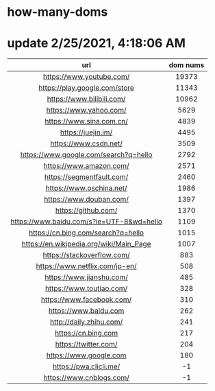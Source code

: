 # how-many-doms

# update 2/25/2021, 4:18:06 AM

url | dom nums
:-: | :-:
https://www.youtube.com/ | 19373
https://play.google.com/store | 11343
https://www.bilibili.com/ | 10962
https://www.yahoo.com/ | 5629
https://www.sina.com.cn/ | 4839
https://juejin.im/ | 4495
https://www.csdn.net/ | 3509
https://www.google.com/search?q=hello | 2792
https://www.amazon.com/ | 2571
https://segmentfault.com/ | 2460
https://www.oschina.net/ | 1986
https://www.douban.com/ | 1397
https://github.com/ | 1370
https://www.baidu.com/s?ie=UTF-8&wd=hello | 1109
https://cn.bing.com/search?q=hello | 1015
https://en.wikipedia.org/wiki/Main_Page | 1007
https://stackoverflow.com/ | 883
https://www.netflix.com/jp-en/ | 508
https://www.jianshu.com/ | 485
https://www.toutiao.com/ | 328
https://www.facebook.com/ | 310
https://www.baidu.com | 262
http://daily.zhihu.com/ | 241
https://cn.bing.com | 217
https://twitter.com/ | 204
https://www.google.com | 180
https://pwa.clicli.me/ | -1
https://www.cnblogs.com/ | -1
